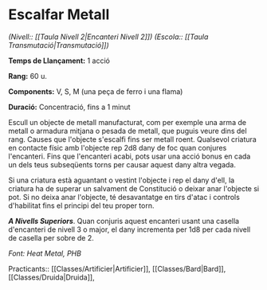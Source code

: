 # Escalfar Metall

*(Nivell:: [[Taula Nivell 2|Encanteri Nivell 2]]) (Escola:: [[Taula Transmutació|Transmutació]])*

**Temps de Llançament:** 1 acció

**Rang:** 60 u.

**Components:** V, S, M (una peça de ferro i una flama)

**Duració:** Concentració, fins a 1 minut

Escull un objecte de metall manufacturat, com per exemple una arma de metall o armadura mitjana o pesada de metall, que puguis veure dins del rang. Causes que l'objecte s'escalfi fins ser metall roent. Qualsevol criatura en contacte físic amb l'objecte rep 2d8 dany de foc quan conjures l'encanteri. Fins que l'encanteri acabi, pots usar una acció bonus en cada un dels teus subseqüents torns per causar aquest dany altra vegada.

Si una criatura està aguantant o vestint l'objecte i rep el dany d'ell, la criatura ha de superar un salvament de Constitució o deixar anar l'objecte si pot. Si no deixa anar l'objecte, té desavantatge en tirs d'atac i controls d'habilitat fins el principi del teu proper torn.

***A Nivells Superiors***. Quan conjuris aquest encanteri usant una casella d'encanteri de nivell 3 o major, el dany incrementa per 1d8 per cada nivell de casella per sobre de 2.


*Font: Heat Metal, PHB*



Practicants:: [[Classes/Artificier|Artificier]], [[Classes/Bard|Bard]], [[Classes/Druida|Druida]], 